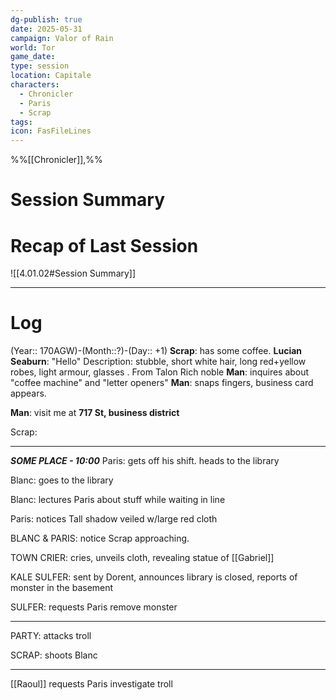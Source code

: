 ```yaml
---
dg-publish: true
date: 2025-05-31
campaign: Valor of Rain
world: Tor
game_date:
type: session
location: Capitale
characters:
  - Chronicler
  - Paris
  - Scrap
tags:
icon: FasFileLines
---
```

%%[[Chronicler]],%%
# Session Summary

# Recap of Last Session
![[4.01.02#Session Summary]]

---
# Log
(Year:: 170AGW)-(Month::?)-(Day:: +1)
**Scrap**: has some coffee.
**Lucian Seaburn**: "Hello"
	Description:
		stubble, 
		short white hair, 
		long red+yellow robes, 
		light armour, 
		glasses
		.
		From Talon
		Rich noble
**Man**: inquires about "coffee machine" and "letter openers"
**Man**: snaps fingers, business card appears.

**Man**: visit me at **717 St, business district**

Scrap: 

---
***SOME PLACE - 10:00***
Paris: gets off his shift.
	heads to the library

Blanc: goes to the library

Blanc: lectures Paris about stuff while waiting in line

Paris: notices Tall shadow veiled w/large red cloth 

BLANC & PARIS: notice Scrap approaching.

TOWN CRIER: cries, unveils cloth, revealing statue of [[Gabriel]]

KALE SULFER: 
	sent by Dorent, 
	announces library is closed, 
	reports of monster in the basement

SULFER: requests Paris remove monster

---
PARTY: attacks troll

SCRAP: shoots Blanc

---
[[Raoul]] requests Paris investigate troll